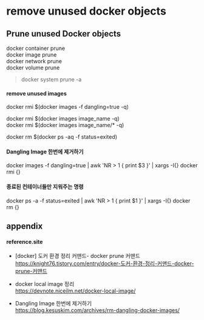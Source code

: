 # remove unused docker objects

## Prune unused Docker objects

docker container prune  
docker image prune  
docker network prune  
docker volume prune  

> docker system prune -a  

#### remove unused images
docker rmi $(docker images -f dangling=true -q)  

docker rmi $(docker images image_name -q)  
docker rmi $(docker images image_name/* -q)  

docker rm $(docker ps -aq -f status=exited)  

#### Dangling Image 한번에 제거하기
docker images -f dangling=true | awk 'NR > 1 { print $3 }' | xargs -I{} docker rmi {}  

#### 종료된 컨테이너들만 지워주는 명령
docker ps -a -f status=exited | awk 'NR > 1 { print $1 }' | xargs -I{} docker rm {}  

## appendix

#### reference.site

- [docker] 도커 환경 정리 커맨드- docker prune 커맨드  
https://knight76.tistory.com/entry/docker-도커-환경-정리-커맨드-docker-prune-커맨드  

- docker local image 정리  
https://devnote.niceilm.net/docker-local-image/

- Dangling Image 한번에 제거하기  
https://blog.kesuskim.com/archives/rm-dangling-docker-images/  
